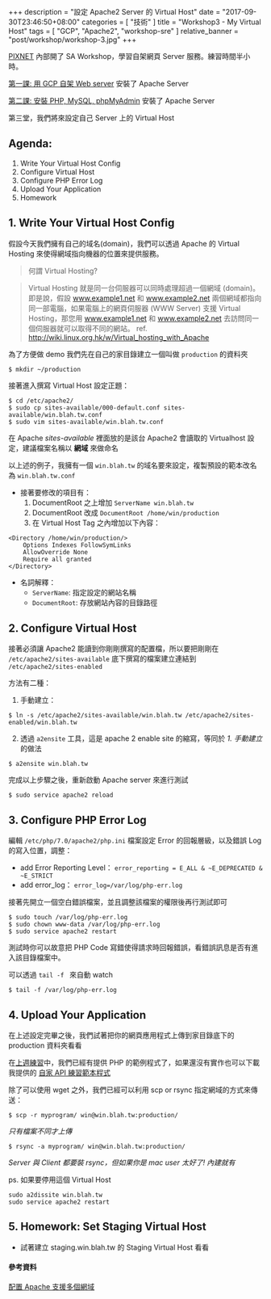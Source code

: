 +++
description = "設定 Apache2 Server 的 Virtual Host"
date = "2017-09-30T23:46:50+08:00"
categories = [ "技術" ]
title = "Workshop3 - My Virtual Host"
tags = [ "GCP", "Apache2", "workshop-sre" ]
relative_banner = "post/workshop/workshop-3.jpg"
+++

[PIXNET](https://www.pixnet.net/career) 內部開了 SA Workshop，學習自架網頁 Server 服務。練習時間半小時。

[第一課: 用 GCP 自架 Web server](/workshop1---用-gcp-自架-web-server/) 安裝了 Apache Server

[第二課: 安裝 PHP, MySQL, phpMyAdmin](/workshop2---安裝-php-mysql-phpmyadmin/) 安裝了 Apache Server

第三堂，我們將來設定自己 Server 上的 Virtual Host

<!--more-->

## Agenda:
1. Write Your Virtual Host Config
2. Configure Virtual Host
3. Configure PHP Error Log
4. Upload Your Application
5. Homework

## 1. Write Your Virtual Host Config

假設今天我們擁有自己的域名(domain)，我們可以透過 Apache 的 Virtual Hosting 來使得網域指向機器的位置來提供服務。

> 何謂 Virtual Hosting?

> Virtual Hosting 就是同一台伺服器可以同時處理超過一個網域 (domain)。即是說，假設 www.example1.net 和 www.example2.net
兩個網域都指向同一部電腦，如果電腦上的網頁伺服器 (WWW Server) 支援 Virtual Hosting，那您用 www.example1.net 和 www.example2.net
去訪問同一個伺服器就可以取得不同的網站。
> ref. http://wiki.linux.org.hk/w/Virtual_hosting_with_Apache


為了方便做 demo 我們先在自己的家目錄建立一個叫做 `production` 的資料夾
```
$ mkdir ~/production
```

接著進入撰寫 Virtual Host 設定正題：

```
$ cd /etc/apache2/
$ sudo cp sites-available/000-default.conf sites-available/win.blah.tw.conf
$ sudo vim sites-available/win.blah.tw.conf
```

在 Apache _sites-available_ 裡面放的是該台 Apache2 會讀取的 Virtualhost 設定，建議檔案名稱以 <b class="text-primary">網域</b> 來做命名

以上述的例子，我擁有一個 `win.blah.tw` 的域名要來設定，複製預設的範本改名為 `win.blah.tw.conf`

- 接著要修改的項目有：
    1. DocumentRoot 之上增加 `ServerName win.blah.tw`
    2. DocumentRoot 改成 `DocumentRoot /home/win/production`
    3. 在 Virtual Host Tag 之內增加以下內容：

```
<Directory /home/win/production/>
    Options Indexes FollowSymLinks
    AllowOverride None
    Require all granted
</Directory>
```

- 名詞解釋：
    - `ServerName`: 指定設定的網站名稱
    - `DocumentRoot`: 存放網站內容的目錄路徑

## 2. Configure Virtual Host
接著必須讓 Apache2 能讀到你剛剛撰寫的配置檔，所以要把剛剛在 `/etc/apache2/sites-available` 底下撰寫的檔案建立連結到
 `/etc/apache2/sites-enabled`

方法有二種：

1. 手動建立：
```
$ ln -s /etc/apache2/sites-available/win.blah.tw /etc/apache2/sites-enabled/win.blah.tw
```

2. 透過 `a2ensite` 工具，這是 apache 2 enable site 的縮寫，等同於 _1. 手動建立_ 的做法
```
$ a2ensite win.blah.tw
```

完成以上步驟之後，重新啟動 Apache server 來進行測試
```
$ sudo service apache2 reload
```

## 3. Configure PHP Error Log


編輯 `/etc/php/7.0/apache2/php.ini` 檔案設定 Error 的回報層級，以及錯誤 Log 的寫入位置，調整：

- add Error Reporting Level： `error_reporting = E_ALL & ~E_DEPRECATED & ~E_STRICT`
- add error_log： `error_log=/var/log/php-err.log`

接著先開立一個空白錯誤檔案，並且調整該檔案的權限後再行測試即可

```
$ sudo touch /var/log/php-err.log
$ sudo chown www-data /var/log/php-err.log
$ sudo service apache2 restart
```


測試時你可以故意把 PHP Code 寫錯使得請求時回報錯誤，看錯誤訊息是否有進入該目錄檔案中。

可以透過 `tail -f ` 來自動 watch

```
$ tail -f /var/log/php-err.log
```


## 4. Upload Your Application

在上述設定完畢之後，我們試著把你的網頁應用程式上傳到家目錄底下的 production 資料夾看看

在[上週練習](/workshop2---安裝-php-mysql-phpmyadmin/)中，我們已經有提供 PHP 的範例程式了，如果還沒有實作也可以下載我提供的 [自家
API 練習範本程式](https://github.com/kylinfish/pixnet-emma-demo)

除了可以使用 wget 之外，我們已經可以利用 scp or rsync 指定網域的方式來傳送：

```
$ scp -r myprogram/ win@win.blah.tw:production/
```
<i class="text-warning">只有檔案不同才上傳</i>


```
$ rsync -a myprogram/ win@win.blah.tw:production/
```
<i class="text-warning">Server 與 Client 都要裝 rsync，但如果你是 mac user 太好了! 內建就有</i>

ps. 如果要停用這個 Virtual Host
```
sudo a2dissite win.blah.tw
sudo service apache2 restart
```

## 5. Homework: Set Staging Virtual Host
- 試著建立 staging.win.blah.tw 的 Staging Virtual Host 看看



#### 參考資料
[配置 Apache 支援多個網域](http://wiki.linux.org.hk/w/Virtual_hosting_with_Apache)
